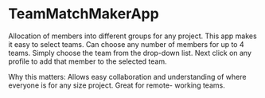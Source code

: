 # TeamMatchMakerApp
Allocation of members into different groups for any project. 
This app makes it easy to select teams. Can choose any number of members for up to 4 teams.
Simply choose the team from the drop-down list.
Next click on any profile to add that member to the selected team. 


Why this matters: Allows easy collaboration and understanding of where everyone is for any size project. Great for remote- working teams.
